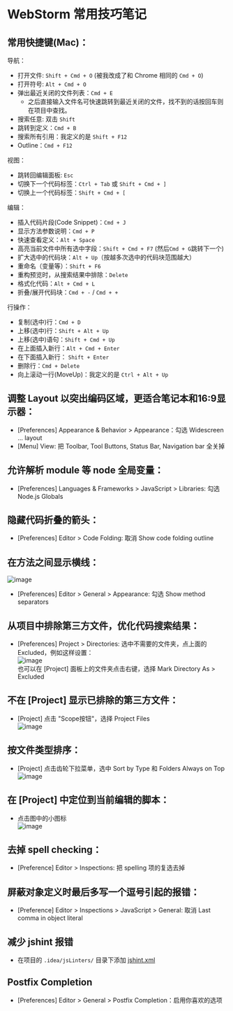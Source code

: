 # WebStorm 常用技巧笔记

## 常用快捷键(Mac)：

导航：
- 打开文件: `Shift + Cmd + O` (被我改成了和 Chrome 相同的 `Cmd + O`)
- 打开符号: `Alt + Cmd + O`
- 弹出最近关闭的文件列表：`Cmd + E`
    - 之后直接输入文件名可快速跳转到最近关闭的文件，找不到的话按回车则在项目中查找。
- 搜索任意: 双击 `Shift`
- 跳转到定义：`Cmd + B`
- 搜索所有引用：我定义的是 `Shift + F12`
- Outline：`Cmd + F12`

视图：
- 跳转回编辑面板: `Esc`
- 切换下一个代码标签：`Ctrl + Tab` 或 `Shift + Cmd + ]`
- 切换上一个代码标签：`Shift + Cmd + [`

编辑：
- 插入代码片段(Code Snippet)：`Cmd + J`
- 显示方法参数说明：`Cmd + P`
- 快速查看定义：`Alt + Space`
- 高亮当前文件中所有选中字段：`Shift + Cmd + F7` (然后`Cmd + G`跳转下一个)
- 扩大选中的代码块：`Alt + Up`（按越多次选中的代码块范围越大）
- 重命名（变量等）：`Shift + F6`
- 重构预览时，从搜索结果中排除：`Delete`
- 格式化代码：`Alt + Cmd + L`
- 折叠/展开代码块：`Cmd + -` / `Cmd + +`

行操作：
- 复制(选中)行：`Cmd + D`
- 上移(选中)行：`Shift + Alt + Up`
- 上移(选中)语句：`Shift + Cmd + Up`
- 在上面插入新行：`Alt + Cmd + Enter`
- 在下面插入新行： `Shift + Enter`
- 删除行：`Cmd + Delete`
- 向上滚动一行(MoveUp)：我定义的是 `Ctrl + Alt + Up`

## 调整 Layout 以突出编码区域，更适合笔记本和16:9显示器：
- [Preferences] Appearance & Behavior > Appearance：勾选 Widescreen ... layout
- [Menu] View: 把 Toolbar, Tool Buttons, Status Bar, Navigation bar 全关掉

## 允许解析 module 等 node 全局变量：
- [Preferences] Languages & Frameworks > JavaScript > Libraries: 勾选 Node.js Globals

## 隐藏代码折叠的箭头：
- [Preferences] Editor > Code Folding: 取消 Show code folding outline

## 在方法之间显示横线：  
  ![image](https://cloud.githubusercontent.com/assets/1503156/6655574/4a045f08-cb3e-11e4-8572-cf07591dc102.png)
- [Preferences] Editor > General > Appearance: 勾选 Show method separators

## 从项目中排除第三方文件，优化代码搜索结果：
- [Preferences] Project > Directories: 选中不需要的文件夹，点上面的 Excluded，例如这样设置：  
![image](https://cloud.githubusercontent.com/assets/1503156/6655584/c4e5bf5a-cb3e-11e4-92ae-73f546066565.png)  
也可以在 [Project] 面板上的文件夹点击右键，选择 Mark Directory As > Excluded

## 不在 [Project] 显示已排除的第三方文件：
- [Project] 点击 "Scope按钮"，选择 Project Files  
![image](https://cloud.githubusercontent.com/assets/1503156/6655587/eb5a3ef4-cb3e-11e4-8f56-4ec71755fa2c.png)

## 按文件类型排序：
- [Project] 点击齿轮下拉菜单，选中 Sort by Type 和 Folders Always on Top
![image](https://cloud.githubusercontent.com/assets/1503156/6655599/3ff51f9c-cb3f-11e4-8973-a52bbb223cc1.png)

## 在 [Project] 中定位到当前编辑的脚本：
- 点击图中的小图标  
![image](https://cloud.githubusercontent.com/assets/1503156/6655611/fdac47d6-cb3f-11e4-83ab-dc79eca5adf5.png)

## 去掉 spell checking：
- [Preference] Editor > Inspections: 把 spelling 项的复选去掉

## 屏蔽对象定义时最后多写一个逗号引起的报错：
- [Preference] Editor > Inspections > JavaScript > General: 取消 Last comma in object literal

## 减少 jshint 报错
- 在项目的 `.idea/jsLinters/` 目录下添加 [jshint.xml](https://raw.githubusercontent.com/jareguo/web-storm-tips/master/jshint.xml)

## Postfix Completion
- [Preferences] Editor > General > Postfix Completion：启用你喜欢的选项
